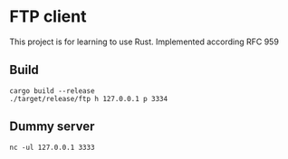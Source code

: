 # FTP client

This project is for learning to use Rust.
Implemented according RFC 959

## Build
```
cargo build --release
./target/release/ftp h 127.0.0.1 p 3334
```

## Dummy server
```
nc -ul 127.0.0.1 3333
```
